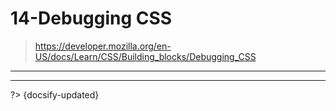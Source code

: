 # 14-Debugging CSS

> <https://developer.mozilla.org/en-US/docs/Learn/CSS/Building_blocks/Debugging_CSS>

---



---

?> {docsify-updated}